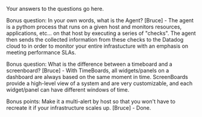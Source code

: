 Your answers to the questions go here.

Bonus question: In your own words, what is the Agent?  [Bruce] - The agent is a pythom process that runs on a given host and monitors resources, applications, etc... on that host by executing a series of "checks".  The agent then sends the collected information from these checks to the Datadog cloud to in order to monitor your entire infrastucture with an emphasis on meeting performance SLAs.

Bonus question: What is the difference between a timeboard and a screenboard? [Bruce] - With TimeBoards, all widgets/panels on a dashboard are always based on the same moment in time.  ScreenBoards provide a high-level view of a system and are very customizable, and each widget/panel can have different windows of time.

Bonus points: Make it a multi-alert by host so that you won't have to recreate it if your infrastructure scales up. [Bruce] - Done.
